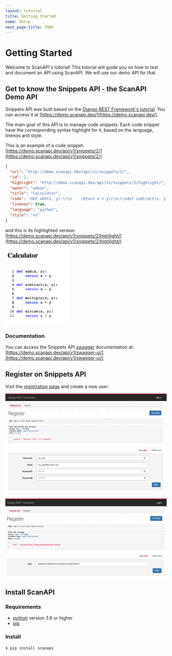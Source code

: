 ```yaml
---
layout: tutorial
title: Getting Started
name: Setup
next_page_title: TODO
---
```


# Getting Started

Welcome to ScanAPI's tutorial! This tutorial will guide you on how to test and document an API using
ScanAPI. We will use our demo API for that.

## Get to know the Snippets API - the ScanAPI Demo API

Snippets API was built based on the [Django REST Framework's tutorial][drf-tutorial]. You can access
it at [https://demo.scanapi.dev/](https://demo.scanapi.dev/).

The main goal of this API is to manage code snippets. Each code snippet have the corresponding
syntax highlight for it, based on the language, linenos and style.

This is an example of a code snippet:
[https://demo.scanapi.dev/api/v1/snippets/2/](https://demo.scanapi.dev/api/v1/snippets/2/)

```json
{
  "url": "http://demo.scanapi.dev/api/v1/snippets/2/",
  "id": 2,
  "highlight": "http://demo.scanapi.dev/api/v1/snippets/2/highlight/",
  "owner": "admin",
  "title": "Calculator",
  "code": "def add(x, y):\r\n    return x + y\r\n\r\ndef subtract(x, y):\r\n    return x - y\r\n\r\ndef multiply(x, y):\r\n    return x * y\r\n\r\ndef divide(x, y):\r\n    return x / y",
  "linenos": true,
  "language": "python",
  "style": "vs"
}
```

and this is its highlighted version: [https://demo.scanapi.dev/api/v1/snippets/2/highlight/](https://demo.scanapi.dev/api/v1/snippets/2/highlight/)

<p>
  <img
    src="/assets/images/tutorial/page1/calculator-highlight.png"
    width="200"
    alt="An overview screenshot of the report."
  >
</p>

### Documentation

You can access the Snippets API [swagger][swagger] documentation at:
[https://demo.scanapi.dev/api/v1/swagger-ui/](https://demo.scanapi.dev/api/v1/swagger-ui/)

## Register on Snippets API

Visit the [registration page][demo-api-registration] and create a new user:

<p align="center">
  <img
    src="/assets/images/tutorial/page1/registration.png"
    width="700"
    alt="An overview screenshot of the report."
  >
</p>

<p align="center">
  <img
    src="/assets/images/tutorial/page1/registration-complete.png"
    width="700"
    alt="An overview screenshot of the report."
  >
</p>

## Install ScanAPI

### Requirements

- [python][python] version 3.6 or higher
- [pip][pip-installation]

### Install

```shell
$ pip install scanapi
```

[demo-api-registration]: https://demo.scanapi.dev/api/v1/rest-auth/registration/
[demo-api-swagger]: https://demo.scanapi.dev/api/v1/swagger-ui/
[demo-api]: https://demo.scanapi.dev/
[drf-tutorial]: https://www.django-rest-framework.org/tutorial/1-serialization/
[pip-installation]: https://pip.pypa.io/en/stable/installing/
[python]: https://www.python.org/
[swagger]: https://swagger.io/
